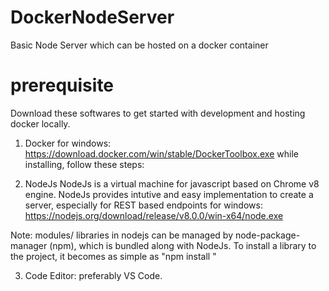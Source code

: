 # DockerNodeServer
Basic Node Server which can be hosted on a docker container

# prerequisite
Download these softwares to get started with development and hosting docker locally.
1. Docker
for windows: https://download.docker.com/win/stable/DockerToolbox.exe
  while installing, follow these steps:

2. NodeJs
  NodeJs is a virtual machine for javascript based on Chrome v8 engine. NodeJs provides intutive and easy implementation to create a server, especially for REST based endpoints
  for windows: https://nodejs.org/download/release/v8.0.0/win-x64/node.exe
  
  Note: modules/ libraries in nodejs can be managed by node-package-manager (npm), which is bundled along with NodeJs. To install a library to the project, it becomes as simple as "npm install <module-name>"

3. Code Editor: preferably VS Code.


